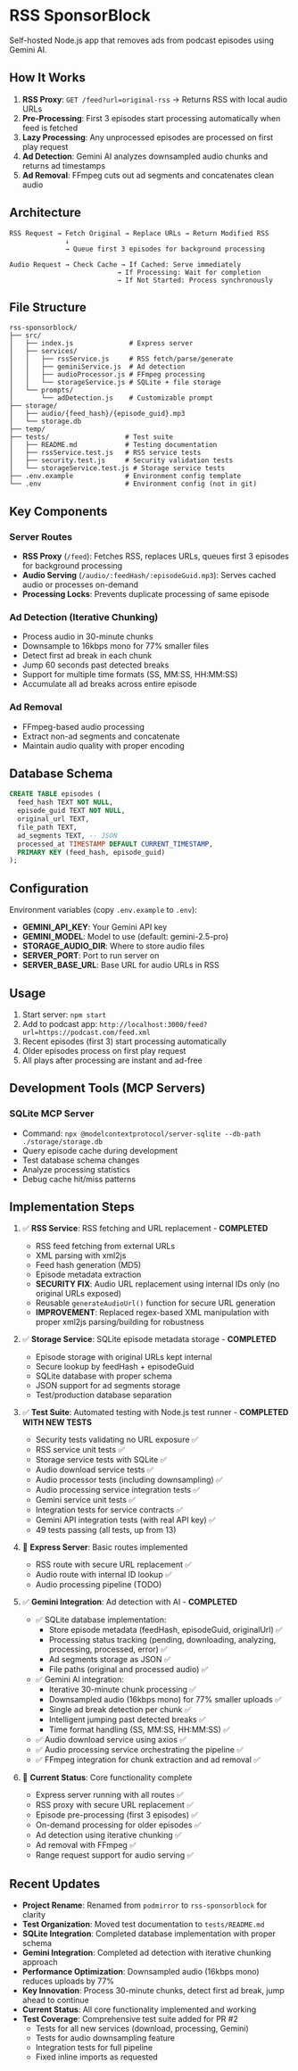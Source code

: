 # RSS SponsorBlock

Self-hosted Node.js app that removes ads from podcast episodes using Gemini AI.

## How It Works

1. **RSS Proxy**: `GET /feed?url=original-rss` → Returns RSS with local audio URLs
2. **Pre-Processing**: First 3 episodes start processing automatically when feed is fetched
3. **Lazy Processing**: Any unprocessed episodes are processed on first play request
4. **Ad Detection**: Gemini AI analyzes downsampled audio chunks and returns ad timestamps
5. **Ad Removal**: FFmpeg cuts out ad segments and concatenates clean audio

## Architecture

```
RSS Request → Fetch Original → Replace URLs → Return Modified RSS
              ↓
              → Queue first 3 episodes for background processing

Audio Request → Check Cache → If Cached: Serve immediately
                           → If Processing: Wait for completion
                           → If Not Started: Process synchronously
```

## File Structure

```
rss-sponsorblock/
├── src/
│   ├── index.js              # Express server
│   ├── services/
│   │   ├── rssService.js     # RSS fetch/parse/generate
│   │   ├── geminiService.js  # Ad detection
│   │   ├── audioProcessor.js # FFmpeg processing
│   │   └── storageService.js # SQLite + file storage
│   └── prompts/
│       └── adDetection.js    # Customizable prompt
├── storage/
│   ├── audio/{feed_hash}/{episode_guid}.mp3
│   └── storage.db
├── temp/
├── tests/                   # Test suite
│   ├── README.md            # Testing documentation
│   ├── rssService.test.js   # RSS service tests
│   ├── security.test.js     # Security validation tests
│   └── storageService.test.js # Storage service tests
├── .env.example             # Environment config template
└── .env                     # Environment config (not in git)
```

## Key Components

### Server Routes
- **RSS Proxy** (`/feed`): Fetches RSS, replaces URLs, queues first 3 episodes for background processing
- **Audio Serving** (`/audio/:feedHash/:episodeGuid.mp3`): Serves cached audio or processes on-demand
- **Processing Locks**: Prevents duplicate processing of same episode

### Ad Detection (Iterative Chunking)
- Process audio in 30-minute chunks
- Downsample to 16kbps mono for 77% smaller files
- Detect first ad break in each chunk
- Jump 60 seconds past detected breaks
- Support for multiple time formats (SS, MM:SS, HH:MM:SS)
- Accumulate all ad breaks across entire episode

### Ad Removal
- FFmpeg-based audio processing
- Extract non-ad segments and concatenate
- Maintain audio quality with proper encoding

## Database Schema
```sql
CREATE TABLE episodes (
  feed_hash TEXT NOT NULL,
  episode_guid TEXT NOT NULL,
  original_url TEXT,
  file_path TEXT,
  ad_segments TEXT, -- JSON
  processed_at TIMESTAMP DEFAULT CURRENT_TIMESTAMP,
  PRIMARY KEY (feed_hash, episode_guid)
);
```

## Configuration

Environment variables (copy `.env.example` to `.env`):
- **GEMINI_API_KEY**: Your Gemini API key
- **GEMINI_MODEL**: Model to use (default: gemini-2.5-pro)
- **STORAGE_AUDIO_DIR**: Where to store audio files
- **SERVER_PORT**: Port to run server on
- **SERVER_BASE_URL**: Base URL for audio URLs in RSS

## Usage

1. Start server: `npm start`
2. Add to podcast app: `http://localhost:3000/feed?url=https://podcast.com/feed.xml`
3. Recent episodes (first 3) start processing automatically
4. Older episodes process on first play request
5. All plays after processing are instant and ad-free

## Development Tools (MCP Servers)

### SQLite MCP Server
- Command: `npx @modelcontextprotocol/server-sqlite --db-path ./storage/storage.db`
- Query episode cache during development
- Test database schema changes
- Analyze processing statistics
- Debug cache hit/miss patterns

## Implementation Steps

1. ✅ **RSS Service**: RSS fetching and URL replacement - **COMPLETED**
   - RSS feed fetching from external URLs
   - XML parsing with xml2js
   - Feed hash generation (MD5)
   - Episode metadata extraction
   - **SECURITY FIX**: Audio URL replacement using internal IDs only (no original URLs exposed)
   - Reusable `generateAudioUrl()` function for secure URL generation
   - **IMPROVEMENT**: Replaced regex-based XML manipulation with proper xml2js parsing/building for robustness

2. ✅ **Storage Service**: SQLite episode metadata storage - **COMPLETED**
   - Episode storage with original URLs kept internal
   - Secure lookup by feedHash + episodeGuid
   - SQLite database with proper schema
   - JSON support for ad segments storage
   - Test/production database separation

3. ✅ **Test Suite**: Automated testing with Node.js test runner - **COMPLETED WITH NEW TESTS**
   - Security tests validating no URL exposure ✅
   - RSS service unit tests ✅ 
   - Storage service tests with SQLite ✅
   - Audio download service tests ✅
   - Audio processor tests (including downsampling) ✅
   - Audio processing service integration tests ✅
   - Gemini service unit tests ✅
   - Integration tests for service contracts ✅
   - Gemini API integration tests (with real API key) ✅
   - 49 tests passing (all tests, up from 13)

4. 🔄 **Express Server**: Basic routes implemented
   - RSS route with secure URL replacement ✅
   - Audio route with internal ID lookup ✅
   - Audio processing pipeline (TODO)

5. ✅ **Gemini Integration**: Ad detection with AI - **COMPLETED**
   - ✅ SQLite database implementation:
     - Store episode metadata (feedHash, episodeGuid, originalUrl) ✅
     - Processing status tracking (pending, downloading, analyzing, processing, processed, error) ✅
     - Ad segments storage as JSON ✅
     - File paths (original and processed audio) ✅
   - ✅ Gemini AI integration:
     - Iterative 30-minute chunk processing ✅
     - Downsampled audio (16kbps mono) for 77% smaller uploads ✅
     - Single ad break detection per chunk ✅
     - Intelligent jumping past detected breaks ✅
     - Time format handling (SS, MM:SS, HH:MM:SS) ✅
   - ✅ Audio download service using axios ✅
   - ✅ Audio processing service orchestrating the pipeline ✅
   - ✅ FFmpeg integration for chunk extraction and ad removal ✅

6. 🔄 **Current Status**: Core functionality complete
   - Express server running with all routes ✅
   - RSS proxy with secure URL replacement ✅
   - Episode pre-processing (first 3 episodes) ✅
   - On-demand processing for older episodes ✅
   - Ad detection using iterative chunking ✅
   - Ad removal with FFmpeg ✅
   - Range request support for audio serving ✅

## Recent Updates

- **Project Rename**: Renamed from `podmirror` to `rss-sponsorblock` for clarity
- **Test Organization**: Moved test documentation to `tests/README.md`
- **SQLite Integration**: Completed database implementation with proper schema
- **Gemini Integration**: Completed ad detection with iterative chunking approach
- **Performance Optimization**: Downsampled audio (16kbps mono) reduces uploads by 77%
- **Key Innovation**: Process 30-minute chunks, detect first ad break, jump ahead to continue
- **Current Status**: All core functionality implemented and working
- **Test Coverage**: Comprehensive test suite added for PR #2
  - Tests for all new services (download, processing, Gemini)
  - Tests for audio downsampling feature
  - Integration tests for full pipeline
  - Fixed inline imports as requested
